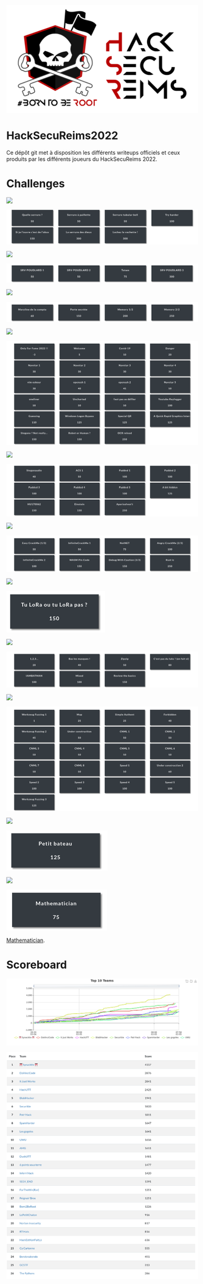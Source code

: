 ![Logo HSR](./medias/hsr.png)


# HackSecuReims2022

Ce dépôt git met à disposition les différents writeups officiels et ceux produits par les différents joueurs du HackSecuReims 2022.


# Challenges

![](https://img.shields.io/static/v1?label=Catégorie&message=LockPicking&color=be1414&style=for-the-badge)


![lockpicking](./medias/lockpicking.png)


![](https://img.shields.io/static/v1?label=Catégorie&message=Pentest&color=be1414&style=for-the-badge)


![pentest](./medias/Pentest.png)


![](https://img.shields.io/static/v1?label=Catégorie&message=Forensic&color=be1414&style=for-the-badge)

![forensic](./medias/Forensic.png)


![](https://img.shields.io/static/v1?label=Catégorie&message=Misc&color=be1414&style=for-the-badge)

![Misc](./medias/MISC.png)


![](https://img.shields.io/static/v1?label=Catégorie&message=Stegano&color=be1414&style=for-the-badge)

![Stegano](./medias/Stegano.png)


![](https://img.shields.io/static/v1?label=Catégorie&message=Reverse&color=be1414&style=for-the-badge)

![Reverse](./medias/Reverse.png)


![](https://img.shields.io/static/v1?label=Catégorie&message=IOT&color=be1414&style=for-the-badge)

![IOT](./medias/IOT.png)


![](https://img.shields.io/static/v1?label=Catégorie&message=Crypto&color=be1414&style=for-the-badge)

![Crypto](./medias/Crypto.png)


![](https://img.shields.io/static/v1?label=Catégorie&message=Web&color=be1414&style=for-the-badge)

![Web](./medias/Web.png)



![](https://img.shields.io/static/v1?label=Catégorie&message=OSINT&color=be1414&style=for-the-badge)

![OSINT](./medias/OSINT.png)


![](https://img.shields.io/static/v1?label=Catégorie&message=Programming&color=be1414&style=for-the-badge)

![programming](./medias/Programming.png)

[Mathematician](./Programming/Mathematician/README.md).

# Scoreboard

![Scoreboard](./medias/graphs.png)

![Scoreboard](./medias/scoreboard.png)

